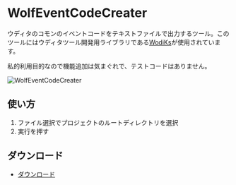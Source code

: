 # WolfEventCodeCreater

ウディタのコモンのイベントコードをテキストファイルで出力するツール。このツールにはウディタツール開発用ライブラリである[WodiKs](http://alphastella07ks.blog.shinobi.jp/wodiks/wodiks-release_alpha-version)が使用されています。

私的利用目的なので機能追加は気まぐれで、テストコードはありません。

![WolfEventCodeCreater](https://user-images.githubusercontent.com/661266/27504262-789bd662-58c1-11e7-9247-fc0686f4efc3.png)

## 使い方

1. ファイル選択でプロジェクトのルートディレクトリを選択
2. 実行を押す

## ダウンロード

- [ダウンロード](https://drive.google.com/drive/folders/0B6XTw9szgIZtNDlJZ244Y2oyUTg?usp=sharing)

